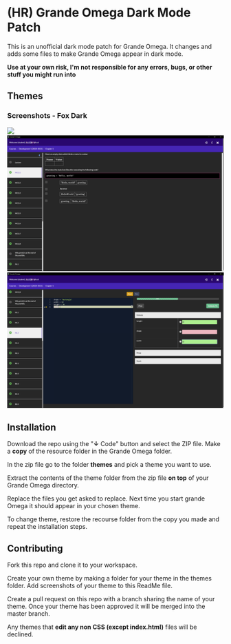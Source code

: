 <!-- @format -->

# (HR) Grande Omega Dark Mode Patch

This is an unofficial dark mode patch for Grande Omega. It changes and adds some files to make Grande Omega appear in dark mode.

**Use at your own risk, I'm not responsible for any errors, bugs, or other stuff you might run into**

## Themes

### Screenshots - Fox Dark

![](https://raw.githubusercontent.com/Foxxite/HR-Grande-Omega-Darkmode-Patch/master/themes/fox-dark/screenshots/1.png)
![](https://raw.githubusercontent.com/Foxxite/HR-Grande-Omage-Darkmode-Patch/master/themes/fox-dark/screenshots/2.png)
![](https://raw.githubusercontent.com/Foxxite/HR-Grande-Omage-Darkmode-Patch/master/themes/fox-dark/screenshots/3.png)

## Installation

Download the repo using the "**↓** Code" button and select the ZIP file.
Make a **copy** of the resource folder in the Grande Omega folder.

In the zip file go to the folder **themes** and pick a theme you want to use.

Extract the contents of the theme folder from the zip file **on top** of your Grande Omega directory.

Replace the files you get asked to replace.
Next time you start grande Omega it should appear in your chosen theme.

To change theme, restore the recourse folder from the copy you made and repeat the installation steps.

## Contributing

Fork this repo and clone it to your workspace.

Create your own theme by making a folder for your theme in the themes folder.
Add screenshots of your theme to this ReadMe file.

Create a pull request on this repo with a branch sharing the name of your theme.
Once your theme has been approved it will be merged into the master branch.

Any themes that **edit any non CSS (except index.html)** files will be declined.
